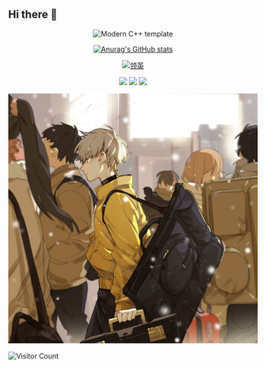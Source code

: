 ## Hi there 👋
<div id="title" align=center>

![Modern C++ template][github-sub-title:img]

[![Anurag's GitHub stats](https://github-readme-stats.vercel.app/api?username=muoujiang&show_icons=true&theme=tokyonight)](https://b23.tv/iEJTnPp)

[![领英](https://img.shields.io/badge/领英-Linkedin-blue)](https://www.linkedin.com/in/shanshan-wang-19b2411aa/)

![](https://img.shields.io/badge/喜欢-学代码-purple) 
![](https://img.shields.io/badge/性格-ENFP-red) 
![](https://img.shields.io/badge/爱好-看剧-pink)

</div>

![头像](image.jpg)

![Visitor Count](https://profile-counter.glitch.me/muoujiang/count.svg)

[github-sub-title:img]: https://readme-typing-svg.herokuapp.com?font=Segoe+Script&center=true&lines=muoujiang.








<!--
**muoujiang/muoujiang** is a ✨ _special_ ✨ repository because its `README.md` (this file) appears on your GitHub profile.

Here are some ideas to get you started:

- 🔭 I’m currently working on ...
- 🌱 I’m currently learning ...
- 👯 I’m looking to collaborate on ...
- 🤔 I’m looking for help with ...
- 💬 Ask me about ...
- 📫 How to reach me: ...
- 😄 Pronouns: ...
- ⚡ Fun fact: ...
-->
